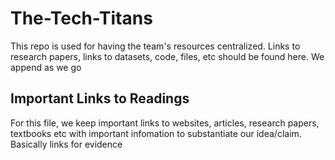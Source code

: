 # The-Tech-Titans
This repo is used for having the team's resources centralized. Links to research papers, links to datasets, code, files, etc should be found here. We append as we go

## Important Links to Readings
For this file, we keep important links to websites, articles, research papers, textbooks etc with important infomation to substantiate our idea/claim. Basically links for evidence 
